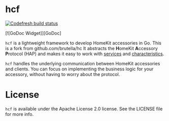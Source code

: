 # hcf

[![Codefresh build status]( https://g.codefresh.io/api/badges/pipeline/rbg/grumpylabs%2Fhcf%2Fhcf?branch=develop&key=eyJhbGciOiJIUzI1NiJ9.NTg4OGUxZmZiZWQ4YjYwMTAwOTc2ZTc4.Us8wF_6Xllyq8OWmKUqBGBTxb8i4bLsniV0a2TOLewo&type=cf-1)]( https://g.codefresh.io/pipelines/hcf/builds?repoOwner=grumpylabs&repoName=hcf&serviceName=grumpylabs%2Fhcf&filter=trigger:build~Build;branch:develop;pipeline:5cf1a1d7bbf24f11489a8523~hcf)

[![GoDoc Widget]][GoDoc] 

`hcf` is a lightweight framework to develop HomeKit accessories in Go. This is a fork from github.com/brutella/hc 
It abstracts the **H**omeKit **A**ccessory **P**rotocol (HAP) and makes it easy to work with [services](service/README.md) and [characteristics](characteristic/README.md).

`hcf` handles the underlying communication between HomeKit accessories and clients.
You can focus on implementing the business logic for your accessory, without having to worry about the protocol.


# License

`hcf` is available under the Apache License 2.0 license. See the LICENSE file for more info.

[homekit]: https://developer.apple.com/homekit/

